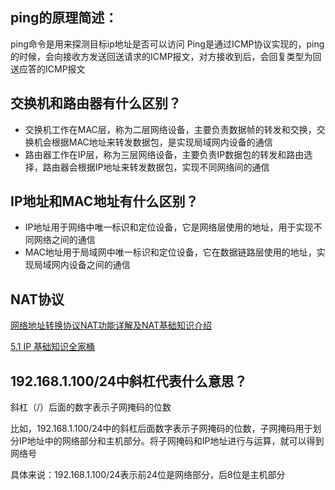 ## ping的原理简述：

ping命令是用来探测目标ip地址是否可以访问
Ping是通过ICMP协议实现的，ping的时候，会向接收方发送回送请求的ICMP报文，对方接收到后，会回复类型为回送应答的ICMP报文

## 交换机和路由器有什么区别？

- 交换机工作在MAC层，称为二层网络设备，主要负责数据帧的转发和交换，交换机会根据MAC地址来转发数据包，是实现局域网内设备的通信
- 路由器工作在IP层，称为三层网络设备，主要负责IP数据包的转发和路由选择，路由器会根据IP地址来转发数据包，实现不同网络间的通信
## IP地址和MAC地址有什么区别？

- IP地址用于网络中唯一标识和定位设备，它是网络层使用的地址，用于实现不同网络之间的通信
- MAC地址用于局域网中唯一标识和定位设备，它在数据链路层使用的地址，实现局域网内设备之间的通信

## NAT协议

[网络地址转换协议NAT功能详解及NAT基础知识介绍](https://zhuanlan.zhihu.com/p/26992935)

[5.1 IP 基础知识全家桶](https://xiaolincoding.com/network/4_ip/ip_base.html)

## 192.168.1.100/24中斜杠代表什么意思？

斜杠（/）后面的数字表示子网掩码的位数

比如，192.168.1.100/24中的斜杠后面数字表示子网掩码的位数，子网掩码用于划分IP地址中的网络部分和主机部分。将子网掩码和IP地址进行与运算，就可以得到网络号

具体来说：192.168.1.100/24表示前24位是网络部分，后8位是主机部分